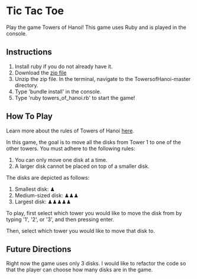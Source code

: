# Tic Tac Toe

Play the game Towers of Hanoi! This game uses Ruby and is played in the console.

## Instructions

1. Install ruby if you do not already have it.
2. Download the [zip file](https://github.com/alikew24/TowersofHanoi/archive/master.zip)
3. Unzip the zip file. In the terminal, navigate to the TowersofHanoi-master directory.
4. Type 'bundle install' in the console.
5. Type 'ruby towers_of_hanoi.rb' to start the game!

## How To Play

Learn more about the rules of Towers of Hanoi [here](https://en.wikipedia.org/wiki/Tower_of_Hanoi).

In this game, the goal is to move all the disks from Tower 1
to one of the other towers. You must adhere to the following rules:
  1. You can only move one disk at a time.
  2. A larger disk cannot be placed on top of a smaller disk.

The disks are depicted as follows:

1. Smallest disk: ♟
2. Medium-sized disk: ♟♟♟
3. Largest disk: ♟♟♟♟♟

To play, first select which tower you would like to move the disk
from by typing '1', '2', or '3', and then pressing enter.

Then, select which tower you would like to move that disk to.

## Future Directions

Right now the game uses only 3 disks. I would like to refactor the code so that the player can choose how many disks are in the game.
